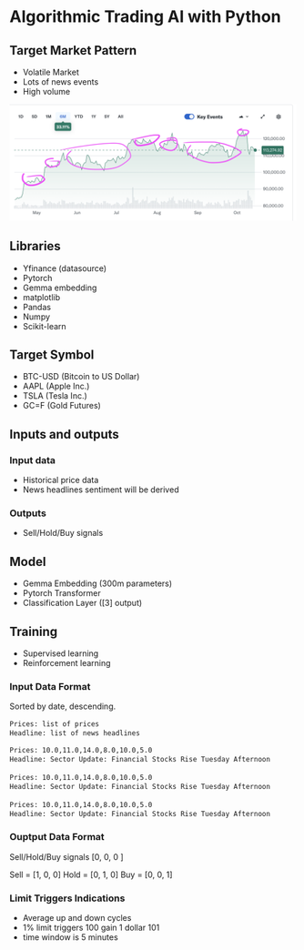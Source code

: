 # Algorithmic Trading AI with Python

## Target Market Pattern
 - Volatile Market
 - Lots of news events 
 - High volume

![Volatile Market](target-profit.png)

## Libraries
 - Yfinance (datasource)
 - Pytorch
 - Gemma embedding
 - matplotlib
 - Pandas
 - Numpy
 - Scikit-learn

## Target Symbol
 - BTC-USD (Bitcoin to US Dollar)
 - AAPL (Apple Inc.)
 - TSLA (Tesla Inc.)
 - GC=F (Gold Futures)

## Inputs and outputs

### Input data
 - Historical price data 
 - News headlines sentiment will be derived

### Outputs
 - Sell/Hold/Buy signals

## Model
 - Gemma Embedding (300m parameters)
 - Pytorch Transformer
 - Classification Layer ([3] output)

## Training
 - Supervised learning
 - Reinforcement learning

### Input Data Format 

Sorted by date, descending.

```
Prices: list of prices
Headline: list of news headlines
```

```
Prices: 10.0,11.0,14.0,8.0,10.0,5.0
Headline: Sector Update: Financial Stocks Rise Tuesday Afternoon

Prices: 10.0,11.0,14.0,8.0,10.0,5.0
Headline: Sector Update: Financial Stocks Rise Tuesday Afternoon

Prices: 10.0,11.0,14.0,8.0,10.0,5.0
Headline: Sector Update: Financial Stocks Rise Tuesday Afternoon
```
### Ouptput Data Format
Sell/Hold/Buy signals
[0,   0,   0 ]

Sell = [1, 0, 0]
Hold = [0, 1, 0]
Buy  = [0, 0, 1]

### Limit Triggers Indications
- Average up and down cycles
- 1% limit triggers 100 gain 1 dollar 101
- time window is 5 minutes
